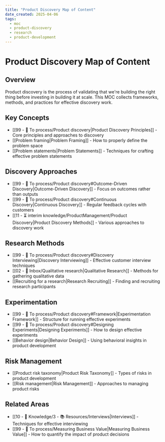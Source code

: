 ```yaml
---
title: "Product Discovery Map of Content"
date_created: 2025-04-06
tags:
  - moc
  - product-discovery
  - research
  - product-development
---
```


# Product Discovery Map of Content

## Overview
Product discovery is the process of validating that we're building the right thing before investing in building it at scale. This MOC collects frameworks, methods, and practices for effective discovery work.

## Key Concepts
- [[99 - 📄 To process/Product discovery|Product Discovery Principles]] - Core principles and approaches to discovery
- [[Problem framing|Problem Framing]] - How to properly define the problem space
- [[Problem statements|Problem Statements]] - Techniques for crafting effective problem statements

## Discovery Approaches
- [[99 - 📄 To process/Product discovery#Outcome-Driven Discovery|Outcome-Driven Discovery]] - Focus on outcomes rather than outputs
- [[99 - 📄 To process/Product discovery#Continuous Discovery|Continuous Discovery]] - Regular feedback cycles with customers
- [[11 - ⏳ interim knowledge/ProductManagement/Product Discovery|Product Discovery Methods]] - Various approaches to discovery work

## Research Methods
- [[99 - 📄 To process/Product discovery#Discovery Interviewing|Discovery Interviewing]] - Effective customer interview techniques
- [[02 - 📩 Inbox/Qualitative research|Qualitative Research]] - Methods for gathering qualitative data
- [[Recruiting for a research|Research Recruiting]] - Finding and recruiting research participants

## Experimentation
- [[99 - 📄 To process/Product discovery#Framework|Experimentation Framework]] - Structure for running effective experiments
- [[99 - 📄 To process/Product discovery#Designing Experiments|Designing Experiments]] - How to design effective experiments
- [[Behavior design|Behavior Design]] - Using behavioral insights in product development

## Risk Management
- [[Product risk taxonomy|Product Risk Taxonomy]] - Types of risks in product development
- [[Risk management|Risk Management]] - Approaches to managing product risks

## Related Areas
- [[10 - 🧠 Knowledge/3 - 📚 Resources/Interviews|Interviews]] - Techniques for effective interviewing
- [[99 - 📄 To process/Measuring Business Value|Measuring Business Value]] - How to quantify the impact of product decisions